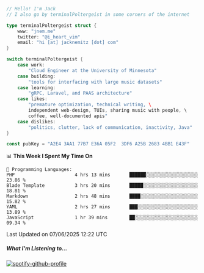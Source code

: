 ```go
// Hello! I'm Jack
// I also go by terminalPoltergeist in some corners of the internet

type terminalPoltergeist struct {
    www: "jnem.me"
    twitter: "@i_heart_vim"
    email: "hi [at] jacknemitz [dot] com"
}

switch terminalPoltergeist {
    case work:
        "Cloud Engineer at the University of Minnesota"
    case building:
        "tools for interfacing with large music datasets"
    case learning:
        "gRPC, Laravel, and PAAS architecture"
    case likes:
        "premature optimization, technical writing, \
        independent web-design, TUIs, sharing music with people, \
        coffee, well-documented apis"
    case dislikes:
        "politics, clutter, lack of communication, inactivity, Java"
}

const pubKey = "A2E4 3AA1 77B7 E36A 05F2  3DF6 A25B 2683 4BB1 E43F"
```

<!--START_SECTION:waka-->
📊 **This Week I Spent My Time On** 

```text
💬 Programming Languages: 
PHP                      4 hrs 13 mins       ██████░░░░░░░░░░░░░░░░░░░   23.86 % 
Blade Template           3 hrs 20 mins       █████░░░░░░░░░░░░░░░░░░░░   18.81 % 
Markdown                 2 hrs 48 mins       ████░░░░░░░░░░░░░░░░░░░░░   15.82 % 
YAML                     2 hrs 27 mins       ███░░░░░░░░░░░░░░░░░░░░░░   13.89 % 
JavaScript               1 hr 39 mins        ██░░░░░░░░░░░░░░░░░░░░░░░   09.34 % 
```


 Last Updated on 07/06/2025 12:22 UTC
<!--END_SECTION:waka-->

##### What I'm Listening to...

[![spotify-github-profile](https://jnem.me/listening-item?maxAge=2592000)](https://jnem.me/listening)

